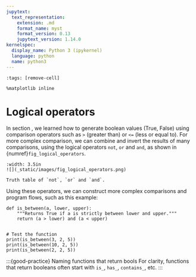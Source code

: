 ```yaml
---
jupytext:
  text_representation:
    extension: .md
    format_name: myst
    format_version: 0.13
    jupytext_version: 1.14.0
kernelspec:
  display_name: Python 3 (ipykernel)
  language: python
  name: python3
---
```


```{code-cell} ipython3
:tags: [remove-cell]

%matplotlib inline
```

# Logical operators

In section [](python_conditions_boolean.md), we learned how to generate boolean values (True, False) using comparison operators such as `>` (greater than) or `<=` (less or equal to). For more complex comparison, we can combine and invert the results of many comparisons, using the logical operators `not`, `or` and `and`, as shown in {numref}`fig_logical_operators`.

```{figure-md} fig_logical_operators
:width: 3.5in
![](_static/images/fig_logical_operators.png)

Truth table of `not`, `or` and `and`.
```

Using these operators, we can construct more complex comparisons and program flows, such as this example:

```{code-cell}
def is_between(a, lower, upper):
    """Returns True if a is strictly between lower and upper."""
    return (a > lower) and (a < upper)


# Test the function
print(is_between(3, 2, 5))
print(is_between(10, 2, 5))
print(is_between(2, 2, 5))
```

:::{good-practice} Naming functions that return bools
For clarity, functions that return booleans often start with `is_`, `has_`, `contains_`, etc.
:::
